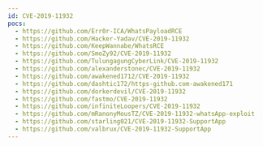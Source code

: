 ```yaml
---
id: CVE-2019-11932
pocs:
  - https://github.com/Err0r-ICA/WhatsPayloadRCE
  - https://github.com/Hacker-Yadav/CVE-2019-11932
  - https://github.com/KeepWannabe/WhatsRCE
  - https://github.com/SmoZy92/CVE-2019-11932
  - https://github.com/TulungagungCyberLink/CVE-2019-11932
  - https://github.com/alexanderstonec/CVE-2019-11932
  - https://github.com/awakened1712/CVE-2019-11932
  - https://github.com/dashtic172/https-github.com-awakened171
  - https://github.com/dorkerdevil/CVE-2019-11932
  - https://github.com/fastmo/CVE-2019-11932
  - https://github.com/infiniteLoopers/CVE-2019-11932
  - https://github.com/mRanonyMousTZ/CVE-2019-11932-whatsApp-exploit
  - https://github.com/starling021/CVE-2019-11932-SupportApp
  - https://github.com/valbrux/CVE-2019-11932-SupportApp
---
```

